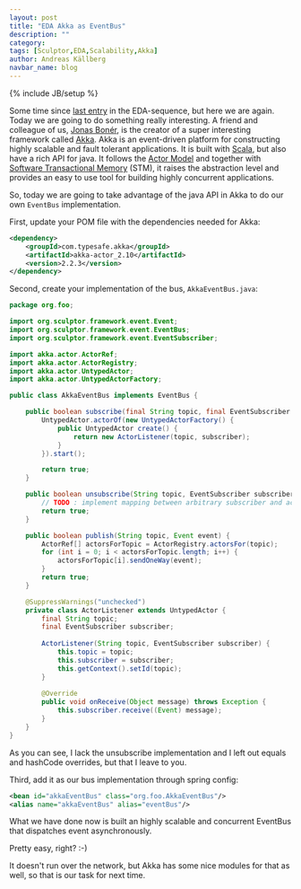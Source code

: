 ```yaml
---
layout: post
title: "EDA Akka as EventBus"
description: ""
category: 
tags: [Sculptor,EDA,Scalability,Akka]
author: Andreas Källberg
navbar_name: blog
---
```

{% include JB/setup %}

Some time since [last entry][1] in the EDA-sequence, but here we are again. Today we are going to do something really interesting. A friend and colleague of us, [Jonas Bonér][2], is the creator of a super interesting framework called [Akka][3].
Akka is an event-driven platform for constructing highly scalable and fault tolerant applications. It is built with [Scala][4], but also have a rich API for java. It follows the [Actor Model][5] and together with [Software Transactional Memory][6] (STM), it raises the abstraction level and provides an easy to use tool for building highly concurrent applications.

So, today we are going to take advantage of the java API in Akka to do our own `EventBus` implementation.

First, update your POM file with the dependencies needed for Akka:

~~~ xml
<dependency>
    <groupId>com.typesafe.akka</groupId>
    <artifactId>akka-actor_2.10</artifactId>
    <version>2.2.3</version>
</dependency>
~~~

Second, create your implementation of the bus, `AkkaEventBus.java`:

~~~ java
package org.foo;

import org.sculptor.framework.event.Event;
import org.sculptor.framework.event.EventBus;
import org.sculptor.framework.event.EventSubscriber;

import akka.actor.ActorRef;
import akka.actor.ActorRegistry;
import akka.actor.UntypedActor;
import akka.actor.UntypedActorFactory;

public class AkkaEventBus implements EventBus {

    public boolean subscribe(final String topic, final EventSubscriber subscriber) {
        UntypedActor.actorOf(new UntypedActorFactory() {
            public UntypedActor create() {
                return new ActorListener(topic, subscriber);
            }
        }).start();

        return true;
    }

    public boolean unsubscribe(String topic, EventSubscriber subscriber) {
        // TODO : implement mapping between arbitrary subscriber and actor in registry
        return true;
    }

    public boolean publish(String topic, Event event) {
        ActorRef[] actorsForTopic = ActorRegistry.actorsFor(topic);
        for (int i = 0; i < actorsForTopic.length; i++) {
            actorsForTopic[i].sendOneWay(event);
        }
        return true;
    }

    @SuppressWarnings("unchecked")
    private class ActorListener extends UntypedActor {
        final String topic;
        final EventSubscriber subscriber;
    
        ActorListener(String topic, EventSubscriber subscriber) {
            this.topic = topic;
            this.subscriber = subscriber;
            this.getContext().setId(topic);
        }
    
        @Override
        public void onReceive(Object message) throws Exception {
            this.subscriber.receive((Event) message);
        }
    }
}
~~~

As you can see, I lack the unsubscribe implementation and I left out equals and hashCode overrides, but that I leave to you.

Third, add it as our bus implementation through spring config:

~~~ xml
<bean id="akkaEventBus" class="org.foo.AkkaEventBus"/>
<alias name="akkaEventBus" alias="eventBus"/>
~~~

What we have done now is built an highly scalable and concurrent EventBus that dispatches event asynchronously.

Pretty easy, right? :-)

It doesn't run over the network, but Akka has some nice modules for that as well, so that is our task for next time.


   [1]: /2010/08/11/eda-events-over-system-boundaries---with-camel
   [2]: http://jonasboner.com/
   [3]: http://akka.io/
   [4]: http://www.scala-lang.org/
   [5]: http://en.wikipedia.org/wiki/Actor_model
   [6]: http://en.wikipedia.org/wiki/Software_transactional_memory
